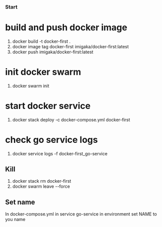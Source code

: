 ### Start

# build and push docker image
1. docker build -t docker-first .
2. docker image tag docker-first imigaka/docker-first:latest
3. docker push imigaka/docker-first:latest

# init docker swarm
1. docker swarm init
# start docker service
1. docker stack deploy -c docker-compose.yml docker-first
# check go service logs
1. docker service logs -f docker-first_go-service

## Kill
1. docker stack rm docker-first
2. docker swarm leave --force

## Set name
In docker-compose.yml in service go-service in environment set NAME to you name